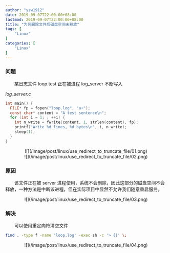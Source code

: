 ```yaml
---
author: "ysw1912"
date: 2019-09-07T22:00:00+08:00
lastmod: 2019-09-07T22:00:00+08:00
title: "为何删除文件后磁盘空间未释放"
tags: [
    "Linux"
]
categories: [
    "Linux"
]
---
```


### 问题

&emsp;&emsp;某日志文件 loop.test 正在被进程 log_server 不断写入

*log_server.c*
```c
int main() {
  FILE* fp = fopen("loop.log", "a+");
  const char* content = "A test sentence\n";
  for (int i = 1; ; ++i) {
    int n_write = fwrite(content, 1, strlen(content), fp);
    printf("Write %d lines, %d bytes\n", i, n_write);
    sleep(1);
  }
}
```
<div align=center>![](/image/post/linux/use_redirect_to_truncate_file/01.png)</div>
<div align=center>![](/image/post/linux/use_redirect_to_truncate_file/02.png)</div>

### 原因

&emsp;&emsp;该文件正在被 server 进程使用，系统不会删除，因此这部分的磁盘空间不会释放，一种方法是中断该进程，但在实际项目中显然不允许我们随意重启服务。

<div align=center>![](/image/post/linux/use_redirect_to_truncate_file/03.png)</div>

### 解决

&emsp;&emsp;可以使用重定向符清空文件

```bash
find . -type f -name 'loop.log' -exec sh -c '> {}' \;
```
<div align=center>![](/image/post/linux/use_redirect_to_truncate_file/04.png)</div>
